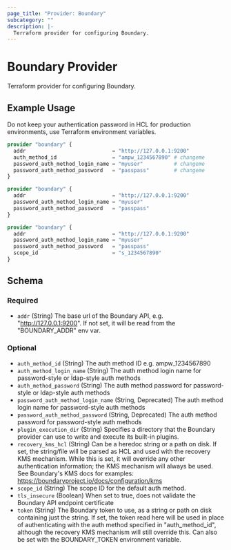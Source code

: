 ```yaml
---
page_title: "Provider: Boundary"
subcategory: ""
description: |-
  Terraform provider for configuring Boundary.
---
```


# Boundary Provider

Terraform provider for configuring Boundary.

## Example Usage

Do not keep your authentication password in HCL for production environments, use Terraform environment variables.

```terraform
provider "boundary" {
  addr                            = "http://127.0.0.1:9200"
  auth_method_id                  = "ampw_1234567890" # changeme
  password_auth_method_login_name = "myuser"          # changeme
  password_auth_method_password   = "passpass"        # changeme
}

provider "boundary" {
  addr                            = "http://127.0.0.1:9200"
  password_auth_method_login_name = "myuser"
  password_auth_method_password   = "passpass"
}

provider "boundary" {
  addr                            = "http://127.0.0.1:9200"
  password_auth_method_login_name = "myuser"
  password_auth_method_password   = "passpass"
  scope_id                        = "s_1234567890"
}
```

<!-- schema generated by tfplugindocs -->
## Schema

### Required

- `addr` (String) The base url of the Boundary API, e.g. "http://127.0.0.1:9200". If not set, it will be read from the "BOUNDARY_ADDR" env var.

### Optional

- `auth_method_id` (String) The auth method ID e.g. ampw_1234567890
- `auth_method_login_name` (String) The auth method login name for password-style or ldap-style auth methods
- `auth_method_password` (String) The auth method password for password-style or ldap-style auth methods
- `password_auth_method_login_name` (String, Deprecated) The auth method login name for password-style auth methods
- `password_auth_method_password` (String, Deprecated) The auth method password for password-style auth methods
- `plugin_execution_dir` (String) Specifies a directory that the Boundary provider can use to write and execute its built-in plugins.
- `recovery_kms_hcl` (String) Can be a heredoc string or a path on disk. If set, the string/file will be parsed as HCL and used with the recovery KMS mechanism. While this is set, it will override any other authentication information; the KMS mechanism will always be used. See Boundary's KMS docs for examples: https://boundaryproject.io/docs/configuration/kms
- `scope_id` (String) The scope ID for the default auth method.
- `tls_insecure` (Boolean) When set to true, does not validate the Boundary API endpoint certificate
- `token` (String) The Boundary token to use, as a string or path on disk containing just the string. If set, the token read here will be used in place of authenticating with the auth method specified in "auth_method_id", although the recovery KMS mechanism will still override this. Can also be set with the BOUNDARY_TOKEN environment variable.